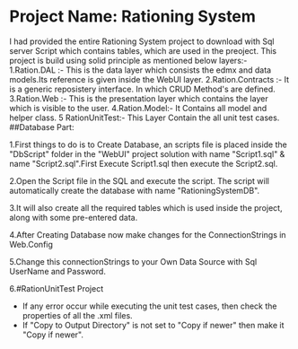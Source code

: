 # Project Name: Rationing System

I had provided the entire Rationing System project to download with Sql server Script which contains tables, which are used in the preoject. 
This project is build using solid principle as mentioned below layers:-
	1.Ration.DAL :- This is the data layer which consists the edmx and data models.Its reference is given inside the WebUI layer.
	2.Ration.Contracts :- It is a generic reposistery interface. In which CRUD Method's are defined.
	3.Ration.Web :- This is the presentation layer which contains the layer which is visible to the user.
    4.Ration.Model:- It Contains all model and helper class.
	5 RationUnitTest:- This Layer Contain the all unit test cases.
##Database Part:

1.First things to do is to Create Database, an scripts file is placed inside the "DbScript" folder in the "WebUI" project solution with 
  name "Script1.sql" & name "Script2.sql".First Execute Script1.sql then execute the Script2.sql.

2.Open the Script file in the  SQL and execute the script. The script will automatically create the database with name "RationingSystemDB".

3.It will also create all the required tables which is used inside the project, along with some pre-entered data.

4.After Creating Database now make changes for the ConnectionStrings in Web.Config

5.Change this connectionStrings to your Own Data Source with Sql UserName and Password.

6.#RationUnitTest Project 

* If any error occur while executing the unit test cases, then check the properties of all the .xml files.
* If "Copy to Output Directory" is not set to "Copy if newer" then make it "Copy if newer".